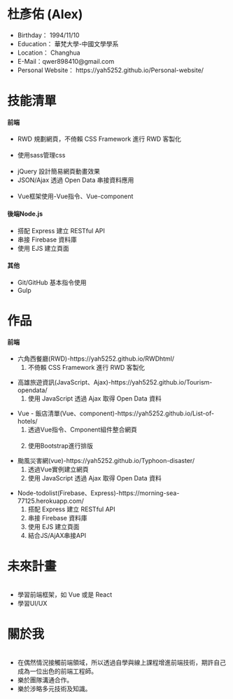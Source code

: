 # 杜彥佑 (Alex)
 <ul>
   <li>Birthday： 1994/11/10</li>
   <li>Education： 華梵大學-中國文學學系</li>
   <li>Location： Changhua</li>
   <li>E-Mail：qwer898410@gmail.com</li>
   <li>Personal Website： https://yah5252.github.io/Personal-website/</li>
 </ul>

# 技能清單
<h4>前端</h4>
<ul>
   <li>RWD 規劃網頁，不倚賴 CSS Framework 進行 RWD 客製化</li>
   <li>使用sass管理css</li>
   <li>jQuery 設計簡易網頁動畫效果</li>
   <li>JSON/Ajax 透過 Open Data 串接資料應用</li>
   <li>Vue框架使用-Vue指令、Vue-component</li>
</ul>

<h4>後端Node.js</h4>
<ul>
  <li>搭配 Express 建立 RESTful API</li>
   <li>串接 Firebase 資料庫</li>
   <li>使用 EJS 建立頁面</li>
</ul>

<h4>其他</h4>
<ul>
  <li>Git/GitHub 基本指令使用</li>
   <li>Gulp</li>
</ul>

# 作品
<h4>前端</h4>
<ul>
  <li>六角西餐廳(RWD)-https://yah5252.github.io/RWDhtml/
      <ol>
        <li>不倚賴 CSS Framework 進行 RWD 客製化</li>
     </ol>
  </li>
 </ul>
 <ul>
   <li>高雄旅遊資訊(JavaScript、Ajax)-https://yah5252.github.io/Tourism-opendata/
     <ol>
        <li>使用 JavaScript 透過 Ajax 取得 Open Data 資料</li>
     </ol>
   </li>
 </ul>
 <ul>
   <li>Vue - 飯店清單(Vue、component)-https://yah5252.github.io/List-of-hotels/
      <ol>
        <li>透過Vue指令、Cmponent組件整合網頁</li>
        <li>使用Bootstrap進行排版</li>
     </ol>
   </li>
 </ul>
  <ul>
   <li>颱風災害網(vue)-https://yah5252.github.io/Typhoon-disaster/
      <ol>
        <li>透過Vue實例建立網頁</li>
         <li>使用 JavaScript 透過 Ajax 取得 Open Data 資料</li>
     </ol>
   </li>
 </ul>
 <ul>  
   <li>Node-todolist(Firebase、Express)-https://morning-sea-77125.herokuapp.com/
       <ol>
        <li>搭配 Express 建立 RESTful API</li>
         <li>串接 Firebase 資料庫</li>
          <li>使用 EJS 建立頁面</li>
           <li>結合JS/AjAX串接API</li>
     </ol>
   </li>
</ul>


# 未來計畫
 <ul>
  <li>學習前端框架，如 Vue 或是 React</li>
   <li>學習UI/UX</li>
</ul>

# 關於我
  <ul>
   <li>在偶然情況接觸前端領域，所以透過自學與線上課程增進前端技術，期許自己成為一位出色的前端工程師。</li>
   <li>樂於團隊溝通合作。</li>
   <li>樂於涉略多元技術及知識。</li>
</ul>


